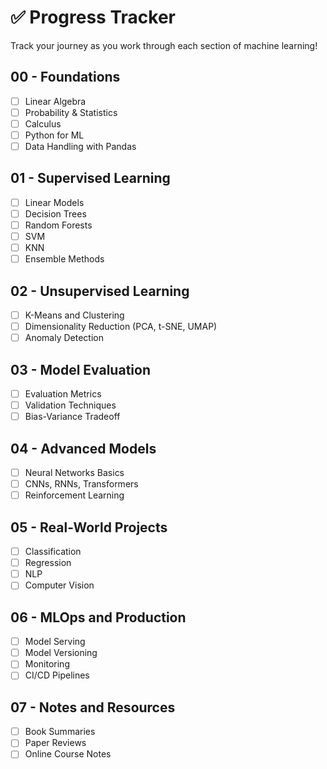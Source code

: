 # ✅ Progress Tracker

Track your journey as you work through each section of machine learning!

## 00 - Foundations
- [ ] Linear Algebra
- [ ] Probability & Statistics
- [ ] Calculus
- [ ] Python for ML
- [ ] Data Handling with Pandas

## 01 - Supervised Learning
- [ ] Linear Models
- [ ] Decision Trees
- [ ] Random Forests
- [ ] SVM
- [ ] KNN
- [ ] Ensemble Methods

## 02 - Unsupervised Learning
- [ ] K-Means and Clustering
- [ ] Dimensionality Reduction (PCA, t-SNE, UMAP)
- [ ] Anomaly Detection

## 03 - Model Evaluation
- [ ] Evaluation Metrics
- [ ] Validation Techniques
- [ ] Bias-Variance Tradeoff

## 04 - Advanced Models
- [ ] Neural Networks Basics
- [ ] CNNs, RNNs, Transformers
- [ ] Reinforcement Learning

## 05 - Real-World Projects
- [ ] Classification
- [ ] Regression
- [ ] NLP
- [ ] Computer Vision

## 06 - MLOps and Production
- [ ] Model Serving
- [ ] Model Versioning
- [ ] Monitoring
- [ ] CI/CD Pipelines

## 07 - Notes and Resources
- [ ] Book Summaries
- [ ] Paper Reviews
- [ ] Online Course Notes
